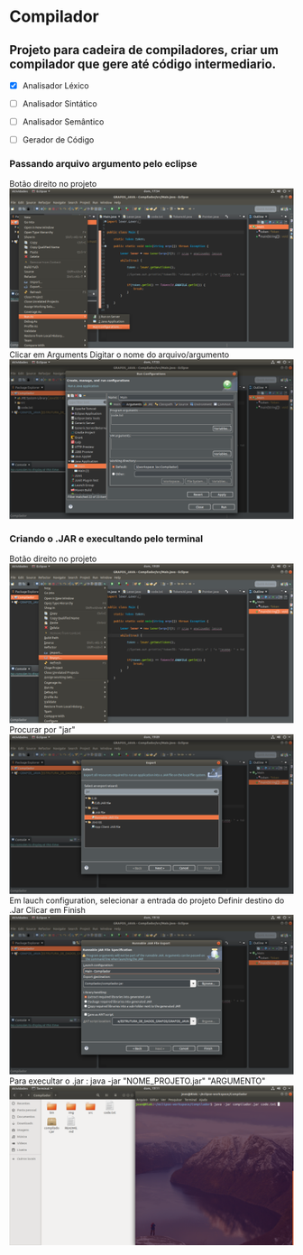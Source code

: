 # Compilador
## Projeto para cadeira de compiladores, criar um compilador que gere até código intermediario.
- [x] Analisador Léxico

- [ ] Analisador Sintático

- [ ] Analisador Semântico

- [ ] Gerador de Código

### Passando arquivo argumento pelo eclipse

Botão direito no projeto
![alt text](/img/parte1.png "Parte 1")
Clicar em Arguments
Digitar o nome do arquivo/argumento
![alt text](/img/parte2.png "Parte 2")




### Criando o .JAR e execultando pelo terminal

Botão direito no projeto
![alt text](/img/jarConsp1.png "Jar p1")
Procurar por "jar"
![alt text](/img/jarConsp2.png "Jar p2")
Em lauch configuration, selecionar a entrada do projeto
Definir destino do .Jar
Clicar em Finish
![alt text](/img/jarConsp3.png "Jar p3")
Para execultar o .jar : java -jar "NOME_PROJETO.jar" "ARGUMENTO"
![alt text](/img/jarConsp4.png "Jar p4")
